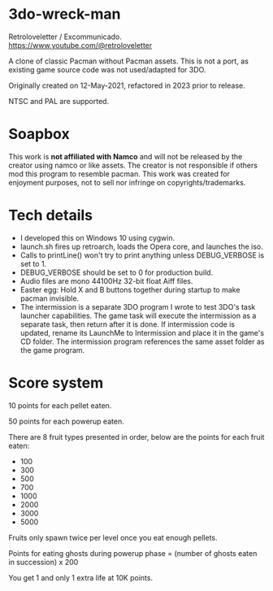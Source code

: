 # 3do-wreck-man
Retroloveletter / Excommunicado.
https://www.youtube.com/@retroloveletter

A clone of classic Pacman without Pacman assets. This is not a port, as existing game source code was not used/adapted for 3DO. 

Originally created on 12-May-2021, refactored in 2023 prior to release.

NTSC and PAL are supported.

# Soapbox	 
This work is **not affiliated with Namco** and will not be released by the creator using namco or like assets.
The creator is not responsible if others mod this program to resemble pacman.
This work was created for enjoyment purposes, not to sell nor infringe on copyrights/trademarks.

# Tech details 
- I developed this on Windows 10 using cygwin.
- launch.sh fires up retroarch, loads the Opera core, and launches the iso.
- Calls to printLine() won't try to print anything unless DEBUG_VERBOSE is set to 1.
- DEBUG_VERBOSE should be set to 0 for production build.
- Audio files are mono 44100Hz 32-bit float Aiff files. 
- Easter egg: Hold X and B buttons together during startup to make pacman invisible.
- The intermission is a separate 3DO program I wrote to test 3DO's task launcher capabilities.
  The game task will execute the intermission as a separate task, then return after it is done.
	If intermission code is updated, rename its LaunchMe to Intermission and place it in the game's CD folder.
	The intermission program references the same asset folder as the game program.

# Score system

10 points for each pellet eaten.
	
50 points for each powerup eaten.
	
There are 8 fruit types presented in order, below are the points for each fruit eaten:
- 100
- 300
- 500
- 700
- 1000
- 2000
- 3000
- 5000

Fruits only spawn twice per level once you eat enough pellets.

Points for eating ghosts during powerup phase = (number of ghosts eaten in succession) x 200

You get 1 and only 1 extra life at 10K points.
